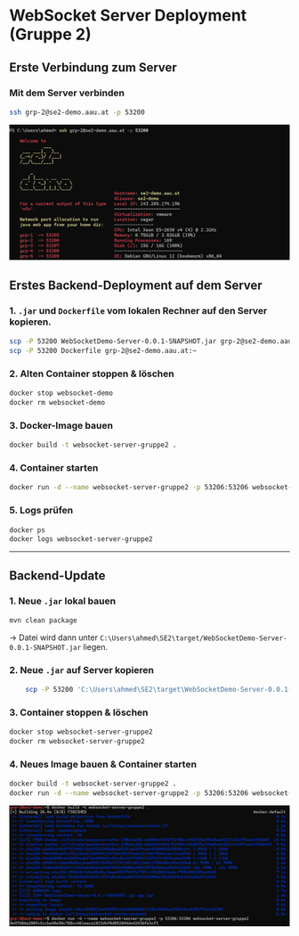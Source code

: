 
# WebSocket Server Deployment (Gruppe 2)


## Erste Verbindung zum Server 

### Mit dem Server verbinden 
```bash
ssh grp-2@se2-demo.aau.at -p 53200
```
![uni-server-welcomeScreen.png](images%2Funi-server-welcomeScreen.png)


## Erstes Backend-Deployment auf dem Server

### 1. `.jar` und `Dockerfile` vom lokalen Rechner auf den Server kopieren.
```bash
scp -P 53200 WebSocketDemo-Server-0.0.1-SNAPSHOT.jar grp-2@se2-demo.aau.at:~
scp -P 53200 Dockerfile grp-2@se2-demo.aau.at:~
```

### 2. Alten Container stoppen & löschen 
```bash
docker stop websocket-demo
docker rm websocket-demo
```

### 3. Docker-Image bauen
```bash
docker build -t websocket-server-gruppe2 .
```

### 4. Container starten
```bash
docker run -d --name websocket-server-gruppe2 -p 53206:53206 websocket-server-gruppe2
```

### 5. Logs prüfen
```bash
docker ps
docker logs websocket-server-gruppe2
```

---

## Backend-Update 

### 1. Neue `.jar` lokal bauen
```bash
mvn clean package
```
→ Datei wird dann unter `C:\Users\ahmed\SE2\target/WebSocketDemo-Server-0.0.1-SNAPSHOT.jar` liegen. 

### 2. Neue `.jar` auf Server kopieren
```bash
    scp -P 53200 'C:\Users\ahmed\SE2\target\WebSocketDemo-Server-0.0.1-SNAPSHOT.jar grp-2@se2-demo.aau.at:~
```


### 3. Container stoppen & löschen
```bash
docker stop websocket-server-gruppe2
docker rm websocket-server-gruppe2
```

### 4. Neues Image bauen & Container starten
```bash
docker build -t websocket-server-gruppe2 .
docker run -d --name websocket-server-gruppe2 -p 53206:53206 websocket-server-gruppe2
```

![run-docker.png](images%2Frun-docker.png)


